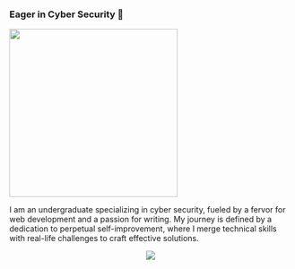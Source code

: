 ### Eager in Cyber Security 👤
<img src="https://github.com/romisaagadallah/romisaagadallah/assets/143289944/fa8fe92a-6edb-4191-89f0-f261f756d877" width="300" height="300">

I am an undergraduate specializing in cyber security, fueled by a fervor for web development and a passion for writing. My journey is defined by a dedication to perpetual self-improvement, where I merge technical skills with real-life challenges to craft effective solutions.

<p align="center">
  <a href="https://github.com/DenverCoder1/readme-typing-svg"><img src="https://readme-typing-svg.herokuapp.com/?lines=%20%20If%20you%20spend%20more%20on%20coffee%20than%20on%20IT%20Security%20;you%20will%20be%20hacked;&font=Fira%20Code&center=true&width=440&height=45&color=1338BE&vCenter=true&size=22"></a>
</p>
